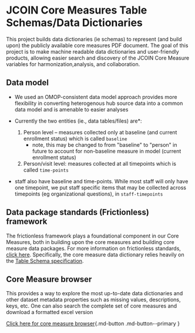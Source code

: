 
# JCOIN Core Measures Table Schemas/Data Dictionaries

 
This project builds data dictionaries (ie schemas) to represent (and build upon) the publicly available core measures PDF document. The goal of this project is to make machine readable data dictionaries and user-friendly products, allowing easier search and discovery of the JCOIN Core Measure variables for harmonization,analysis, and collaboration. 

## Data model 

- We used an OMOP-consistent data model approach provides more flexibility in converting heterogenous hub source data into a common data model and is amenable to easier analyses

- Currently the two entities (ie., data tables/files) are*: 
    1. Person level – measures collected only at baseline (and current enrollment status) which is called `baseline`
        - note, this may be changed to from "baseline" to "person" in future to account for non-baseline measure in model (current enrollment status)
    2. Person/visit level: measures collected at all timepoints which is called `time-points`


* staff also have baseline and time-points. While most staff will only have one timepoint, we put staff specific items that may be collected across timepoints (eg organizational questions), in `staff-timepoints`


## Data package standards (Frictionless) framework

The frictionless framework plays a foundational component in our Core Measures, both in building upon the core measures and building core measure data packages. For more information on frictionless standards, [click here](https://specs.frictionlessdata.io/). Specifically, the core measure data dictionary relies heavily on the [Table Schema specification](https://specs.frictionlessdata.io/table-schema).


## Core Measure browser

This provides a way to explore the most up-to-date data dictionaries and other dataset metadata properties such as missing values, descriptions, keys, etc. One can also search the complete set of core measures and download a formatted excel version

[Click here for core measure browser](./browser.md){.md-button .md-button--primary }